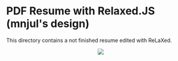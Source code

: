 # PDF Resume with Relaxed.JS (mnjul's design)

This directory contains a not finished resume edited with ReLaXed.

<p align=center><img src="https://github.com/steven-jeanneret/resume/resume.png"/></p>
